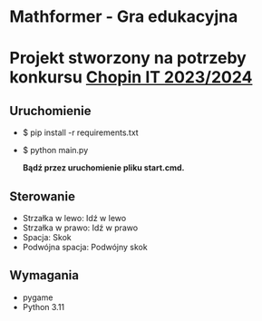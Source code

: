 # Mathformer - Gra edukacyjna
# Projekt stworzony na potrzeby konkursu [Chopin IT 2023/2024](https://zs2.lubartow.pl/proba/index.php/konkursy-na-nowo/konkursy-dla-uczniow-szkol-ponadpodstawowych/chopin-it-2023-2024)

## Uruchomienie

* $ pip install -r requirements.txt
* $ python main.py

  __Bądź przez uruchomienie pliku **start.cmd**.__

## Sterowanie

* Strzałka w lewo: Idź w lewo
* Strzałka w prawo: Idź w prawo 
* Spacja: Skok  
* Podwójna spacja: Podwójny skok   

## Wymagania	
* pygame
* Python 3.11
